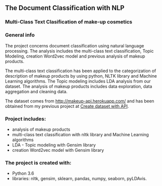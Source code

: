 
## The Document Classification with NLP

### Multi-Class Text Clasification of make-up cosmetics
 
### General info

The project concerns document classification using natural language processing. The analysis includes the multi-class text classification, Topic Modeling, creation Word2vec model and previous analysis of makeup products.

The multi-class text classification has been applied to the categorization of description of makeup products by using python, NLTK library and Machine Learning algorithms. The Topic modeling includes LDA analysis from our dataset. The analysis of makeup products includes data exploration, data aggregation and cleaning data. 

The dataset comes from http://makeup-api.herokuapp.com/ and has been obtained from my previous project at [Create dataset with API](https://github.com/aniass/Create-dataset-with-API).

### Project includes:
* analysis of makeup products
* multi-class text classification with nltk library and Machine Learning algorithms
* LDA - Topic modeling with Gensim library
* creation Word2vec model with Gensim library

### The project is created with:

* Python 3.6
* libraries: nltk, gensim, sklearn, pandas, numpy, seaborn, pyLDAvis.
